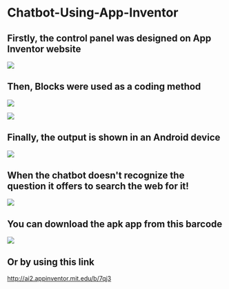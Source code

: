 # Chatbot-Using-App-Inventor


## Firstly, the control panel was designed on App Inventor website

  ![](Website%20Design%20Screenshot.jpg)




## Then, Blocks were used as a coding method

  ![](Website%20Blocks%20Screenshot%201.jpg)
 
  ![](Website%20Blocks%20Screenshot%202.jpg)
 
 
 
## Finally, the output is shown in an Android device
 
   ![](Android%20Device%20Screenshot%201.jpg)
 
 
 
 
## When the chatbot doesn't recognize the question it offers to search the web for it!

  ![](Android%20Device%20Screenshot%202.jpg)


## You can download the apk app from this barcode
![](Apk%20Barcode%20Link.gif)

## Or by using this link

http://ai2.appinventor.mit.edu/b/7qj3
